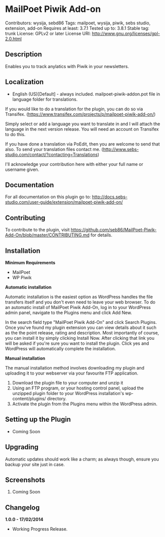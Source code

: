 # MailPoet Piwik Add-on 

Contributors: wysija, sebd86 
Tags: mailpoet, wysija, piwik, sebs studio, extension, add-on 
Requires at least: 3.7.1 
Tested up to: 3.8.1 
Stable tag: trunk 
License: GPLv2 or later 
License URI: http://www.gnu.org/licenses/gpl-2.0.html 

## Description

Enables you to track anylatics with Piwik in your newsletters.

## Localization
* English (US)[Default] - always included. mailpoet-piwik-addon.pot file in language folder for translations.

If you would like to do a translation for the plugin, you can do so via Transifex.  (https://www.transifex.com/projects/p/mailpoet-piwik-add-on/)

Simply select or add a language you want to translate in and I will attach the language in the next version release. You will need an account on Transifex to do this.

If you have done a translation via PoEdit, then you are welcome to send that also. To send your translation files contact me. (http://www.sebs-studio.com/contact/?contacting=Translations)

I'll acknowledge your contribution here with either your full name or username given.

## Documentation

For all documentation on this plugin go to: http://docs.sebs-studio.com/user-guide/extension/mailpoet-piwik-add-on/

## Contributing

To contribute to the plugin, visit https://github.com/seb86/MailPoet-Piwik-Add-On/blob/master/CONTRIBUTING.md for details.

## Installation

__Minimum Requirements__

* MailPoet
* WP Piwik

__Automatic installation__

Automatic installation is the easiest option as WordPress handles the file transfers itself and you don't even need to leave your web browser. To do an automatic install of MailPoet Piwik Add-On, log in to your WordPress admin panel, navigate to the Plugins menu and click Add New.

In the search field type "MailPoet Piwik Add-On" and click Search Plugins. Once you've found my plugin extension you can view details about it such as the the point release, rating and description. Most importantly of course, you can install it by simply clicking Install Now. After clicking that link you will be asked if you're sure you want to install the plugin. Click yes and WordPress will automatically complete the installation.

__Manual installation__

The manual installation method involves downloading my plugin and uploading it to your webserver via your favourite FTP application.

1. Download the plugin file to your computer and unzip it
2. Using an FTP program, or your hosting control panel, upload the unzipped plugin folder to your WordPress installation's wp-content/plugins/ directory.
3. Activate the plugin from the Plugins menu within the WordPress admin.

## Setting up the Plugin

- Coming Soon

## Upgrading

Automatic updates should work like a charm; as always though, ensure you backup your site just in case.

## Screenshots

1. Coming Soon

## Changelog

__1.0.0 - 17/02/2014__

* Working Progress Release.